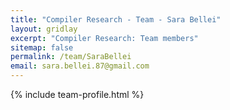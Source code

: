 ```yaml
---
title: "Compiler Research - Team - Sara Bellei"
layout: gridlay
excerpt: "Compiler Research: Team members"
sitemap: false
permalink: /team/SaraBellei
email: sara.bellei.87@gmail.com
---
```


{% include team-profile.html %}
